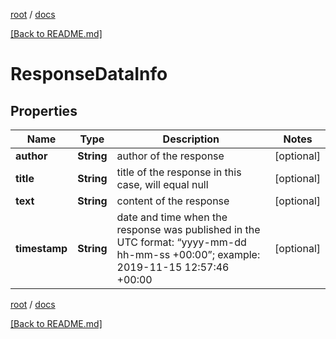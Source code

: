 [root](./../ "root") / [docs](./ "docs")

[[Back to README.md]](./../README.md "[Back to README.md]")

# ResponseDataInfo

## Properties

| Name | Type | Description | Notes |
|------------ | ------------- | ------------- | -------------|
|**author** | **String** | author of the response |  [optional] |
|**title** | **String** | title of the response in this case, will equal null |  [optional] |
|**text** | **String** | content of the response |  [optional] |
|**timestamp** | **String** | date and time when the response was published in the UTC format: “yyyy-mm-dd hh-mm-ss +00:00”; example: 2019-11-15 12:57:46 +00:00 |  [optional] |

[root](./../ "root") / [docs](./ "docs")

[[Back to README.md]](./../README.md "[Back to README.md]")